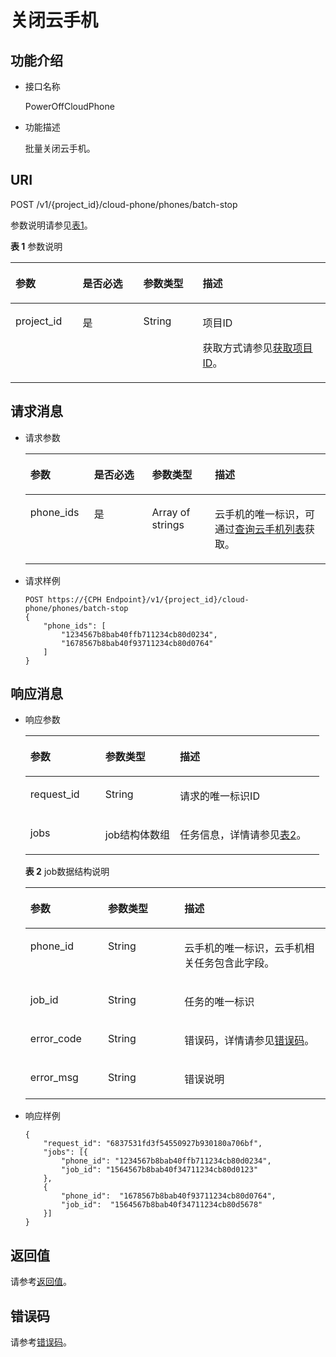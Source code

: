 # 关闭云手机<a name="ZH-CN_TOPIC_0152345336"></a>

## 功能介绍<a name="section1017775201620"></a>

-   接口名称

    PowerOffCloudPhone

-   功能描述

    批量关闭云手机。


## URI<a name="section191917561615"></a>

POST /v1/\{project\_id\}/cloud-phone/phones/batch-stop

参数说明请参见[表1](#table101951512164)。

**表 1**  参数说明

<a name="table101951512164"></a>
<table><thead align="left"><tr id="row15357452167"><th class="cellrowborder" valign="top" width="21.33%" id="mcps1.2.5.1.1"><p id="p735895171618"><a name="p735895171618"></a><a name="p735895171618"></a>参数</p>
</th>
<th class="cellrowborder" valign="top" width="19.27%" id="mcps1.2.5.1.2"><p id="p18358125141617"><a name="p18358125141617"></a><a name="p18358125141617"></a>是否必选</p>
</th>
<th class="cellrowborder" valign="top" width="18.84%" id="mcps1.2.5.1.3"><p id="p103581559166"><a name="p103581559166"></a><a name="p103581559166"></a>参数类型</p>
</th>
<th class="cellrowborder" valign="top" width="40.56%" id="mcps1.2.5.1.4"><p id="p5358253163"><a name="p5358253163"></a><a name="p5358253163"></a>描述</p>
</th>
</tr>
</thead>
<tbody><tr id="row1835814517162"><td class="cellrowborder" valign="top" width="21.33%" headers="mcps1.2.5.1.1 "><p id="p163581753165"><a name="p163581753165"></a><a name="p163581753165"></a>project_id</p>
</td>
<td class="cellrowborder" valign="top" width="19.27%" headers="mcps1.2.5.1.2 "><p id="p18358750163"><a name="p18358750163"></a><a name="p18358750163"></a>是</p>
</td>
<td class="cellrowborder" valign="top" width="18.84%" headers="mcps1.2.5.1.3 "><p id="p7633781"><a name="p7633781"></a><a name="p7633781"></a>String</p>
</td>
<td class="cellrowborder" valign="top" width="40.56%" headers="mcps1.2.5.1.4 "><p id="p18834193641812"><a name="p18834193641812"></a><a name="p18834193641812"></a>项目ID</p>
<p id="p1311827174114"><a name="p1311827174114"></a><a name="p1311827174114"></a>获取方式请参见<a href="获取项目ID.md">获取项目ID</a>。</p>
</td>
</tr>
</tbody>
</table>

## 请求消息<a name="section1021518591618"></a>

-   请求参数

    <a name="table1421918521612"></a>
    <table><thead align="left"><tr id="row1435810531612"><th class="cellrowborder" valign="top" width="21.242124212421242%" id="mcps1.1.5.1.1"><p id="p435815141617"><a name="p435815141617"></a><a name="p435815141617"></a>参数</p>
    </th>
    <th class="cellrowborder" valign="top" width="19.301930193019302%" id="mcps1.1.5.1.2"><p id="p335813515165"><a name="p335813515165"></a><a name="p335813515165"></a>是否必选</p>
    </th>
    <th class="cellrowborder" valign="top" width="20.912091209120913%" id="mcps1.1.5.1.3"><p id="p93584581616"><a name="p93584581616"></a><a name="p93584581616"></a>参数类型</p>
    </th>
    <th class="cellrowborder" valign="top" width="38.54385438543855%" id="mcps1.1.5.1.4"><p id="p1735543817529"><a name="p1735543817529"></a><a name="p1735543817529"></a>描述</p>
    </th>
    </tr>
    </thead>
    <tbody><tr id="row193591657167"><td class="cellrowborder" valign="top" width="21.242124212421242%" headers="mcps1.1.5.1.1 "><p id="p123597591615"><a name="p123597591615"></a><a name="p123597591615"></a>phone_ids</p>
    </td>
    <td class="cellrowborder" valign="top" width="19.301930193019302%" headers="mcps1.1.5.1.2 "><p id="p193591652169"><a name="p193591652169"></a><a name="p193591652169"></a>是</p>
    </td>
    <td class="cellrowborder" valign="top" width="20.912091209120913%" headers="mcps1.1.5.1.3 "><p id="p03591354161"><a name="p03591354161"></a><a name="p03591354161"></a>Array of strings</p>
    </td>
    <td class="cellrowborder" valign="top" width="38.54385438543855%" headers="mcps1.1.5.1.4 "><p id="p11356153845219"><a name="p11356153845219"></a><a name="p11356153845219"></a>云手机的唯一标识，可通过<a href="查询云手机列表.md">查询云手机列表</a>获取。</p>
    </td>
    </tr>
    </tbody>
    </table>

-   请求样例

    ```
    POST https://{CPH Endpoint}/v1/{project_id}/cloud-phone/phones/batch-stop
    {
        "phone_ids": [
            "1234567b8bab40ffb711234cb80d0234",
            "1678567b8bab40f93711234cb80d0764"
        ]
    }
    ```


## 响应消息<a name="section1323311517168"></a>

-   响应参数

    <a name="table52359541619"></a>
    <table><thead align="left"><tr id="row1635955171615"><th class="cellrowborder" valign="top" width="25.509999999999998%" id="mcps1.1.4.1.1"><p id="p1535975121614"><a name="p1535975121614"></a><a name="p1535975121614"></a>参数</p>
    </th>
    <th class="cellrowborder" valign="top" width="25.35%" id="mcps1.1.4.1.2"><p id="p8359205161620"><a name="p8359205161620"></a><a name="p8359205161620"></a>参数类型</p>
    </th>
    <th class="cellrowborder" valign="top" width="49.14%" id="mcps1.1.4.1.3"><p id="p14359205111615"><a name="p14359205111615"></a><a name="p14359205111615"></a>描述</p>
    </th>
    </tr>
    </thead>
    <tbody><tr id="row10359450164"><td class="cellrowborder" valign="top" width="25.509999999999998%" headers="mcps1.1.4.1.1 "><p id="p14359251167"><a name="p14359251167"></a><a name="p14359251167"></a>request_id</p>
    </td>
    <td class="cellrowborder" valign="top" width="25.35%" headers="mcps1.1.4.1.2 "><p id="p0359155191610"><a name="p0359155191610"></a><a name="p0359155191610"></a>String</p>
    </td>
    <td class="cellrowborder" valign="top" width="49.14%" headers="mcps1.1.4.1.3 "><p id="p43593512168"><a name="p43593512168"></a><a name="p43593512168"></a>请求的唯一标识ID</p>
    </td>
    </tr>
    <tr id="row73593513164"><td class="cellrowborder" valign="top" width="25.509999999999998%" headers="mcps1.1.4.1.1 "><p id="p5359650165"><a name="p5359650165"></a><a name="p5359650165"></a>jobs</p>
    </td>
    <td class="cellrowborder" valign="top" width="25.35%" headers="mcps1.1.4.1.2 "><p id="p1535920521620"><a name="p1535920521620"></a><a name="p1535920521620"></a>job结构体数组</p>
    </td>
    <td class="cellrowborder" valign="top" width="49.14%" headers="mcps1.1.4.1.3 "><p id="p335935111617"><a name="p335935111617"></a><a name="p335935111617"></a>任务信息，详情请参见<a href="#table1131122810124">表2</a>。</p>
    </td>
    </tr>
    </tbody>
    </table>

    **表 2**  job数据结构说明

    <a name="table1131122810124"></a>
    <table><thead align="left"><tr id="zh-cn_topic_0149256134_row103731228111213"><th class="cellrowborder" valign="top" width="25.872587258725872%" id="mcps1.2.4.1.1"><p id="zh-cn_topic_0149256134_p17373328111217"><a name="zh-cn_topic_0149256134_p17373328111217"></a><a name="zh-cn_topic_0149256134_p17373328111217"></a>参数</p>
    </th>
    <th class="cellrowborder" valign="top" width="25.442544254425442%" id="mcps1.2.4.1.2"><p id="zh-cn_topic_0149256134_p0373122821217"><a name="zh-cn_topic_0149256134_p0373122821217"></a><a name="zh-cn_topic_0149256134_p0373122821217"></a>参数类型</p>
    </th>
    <th class="cellrowborder" valign="top" width="48.684868486848686%" id="mcps1.2.4.1.3"><p id="zh-cn_topic_0149256134_p1373172815123"><a name="zh-cn_topic_0149256134_p1373172815123"></a><a name="zh-cn_topic_0149256134_p1373172815123"></a>描述</p>
    </th>
    </tr>
    </thead>
    <tbody><tr id="zh-cn_topic_0149256134_row237413281129"><td class="cellrowborder" valign="top" width="25.872587258725872%" headers="mcps1.2.4.1.1 "><p id="zh-cn_topic_0149256134_p15374132821219"><a name="zh-cn_topic_0149256134_p15374132821219"></a><a name="zh-cn_topic_0149256134_p15374132821219"></a>phone_id</p>
    </td>
    <td class="cellrowborder" valign="top" width="25.442544254425442%" headers="mcps1.2.4.1.2 "><p id="zh-cn_topic_0149256134_p037414288128"><a name="zh-cn_topic_0149256134_p037414288128"></a><a name="zh-cn_topic_0149256134_p037414288128"></a>String</p>
    </td>
    <td class="cellrowborder" valign="top" width="48.684868486848686%" headers="mcps1.2.4.1.3 "><p id="zh-cn_topic_0149256134_p23741128101211"><a name="zh-cn_topic_0149256134_p23741128101211"></a><a name="zh-cn_topic_0149256134_p23741128101211"></a>云手机的唯一标识，云手机相关任务包含此字段。</p>
    </td>
    </tr>
    <tr id="zh-cn_topic_0149256134_row12374192819123"><td class="cellrowborder" valign="top" width="25.872587258725872%" headers="mcps1.2.4.1.1 "><p id="zh-cn_topic_0149256134_p437415281123"><a name="zh-cn_topic_0149256134_p437415281123"></a><a name="zh-cn_topic_0149256134_p437415281123"></a>job_id</p>
    </td>
    <td class="cellrowborder" valign="top" width="25.442544254425442%" headers="mcps1.2.4.1.2 "><p id="zh-cn_topic_0149256134_p11374182810129"><a name="zh-cn_topic_0149256134_p11374182810129"></a><a name="zh-cn_topic_0149256134_p11374182810129"></a>String</p>
    </td>
    <td class="cellrowborder" valign="top" width="48.684868486848686%" headers="mcps1.2.4.1.3 "><p id="zh-cn_topic_0149256134_p1937442831217"><a name="zh-cn_topic_0149256134_p1937442831217"></a><a name="zh-cn_topic_0149256134_p1937442831217"></a>任务的唯一标识</p>
    </td>
    </tr>
    <tr id="zh-cn_topic_0149256134_row181185818484"><td class="cellrowborder" valign="top" width="25.872587258725872%" headers="mcps1.2.4.1.1 "><p id="zh-cn_topic_0149256134_p712135864813"><a name="zh-cn_topic_0149256134_p712135864813"></a><a name="zh-cn_topic_0149256134_p712135864813"></a>error_code</p>
    </td>
    <td class="cellrowborder" valign="top" width="25.442544254425442%" headers="mcps1.2.4.1.2 "><p id="zh-cn_topic_0149256134_p1212105874816"><a name="zh-cn_topic_0149256134_p1212105874816"></a><a name="zh-cn_topic_0149256134_p1212105874816"></a>String</p>
    </td>
    <td class="cellrowborder" valign="top" width="48.684868486848686%" headers="mcps1.2.4.1.3 "><p id="zh-cn_topic_0149256134_p61235814816"><a name="zh-cn_topic_0149256134_p61235814816"></a><a name="zh-cn_topic_0149256134_p61235814816"></a>错误码，详情请参见<a href="错误码.md">错误码</a>。</p>
    </td>
    </tr>
    <tr id="zh-cn_topic_0149256134_row1812611064917"><td class="cellrowborder" valign="top" width="25.872587258725872%" headers="mcps1.2.4.1.1 "><p id="zh-cn_topic_0149256134_p71263016494"><a name="zh-cn_topic_0149256134_p71263016494"></a><a name="zh-cn_topic_0149256134_p71263016494"></a>error_msg</p>
    </td>
    <td class="cellrowborder" valign="top" width="25.442544254425442%" headers="mcps1.2.4.1.2 "><p id="zh-cn_topic_0149256134_p91269014915"><a name="zh-cn_topic_0149256134_p91269014915"></a><a name="zh-cn_topic_0149256134_p91269014915"></a>String</p>
    </td>
    <td class="cellrowborder" valign="top" width="48.684868486848686%" headers="mcps1.2.4.1.3 "><p id="zh-cn_topic_0149256134_p61265054918"><a name="zh-cn_topic_0149256134_p61265054918"></a><a name="zh-cn_topic_0149256134_p61265054918"></a>错误说明</p>
    </td>
    </tr>
    </tbody>
    </table>

-   响应样例

    ```
    {
        "request_id": "6837531fd3f54550927b930180a706bf",
        "jobs": [{
            "phone_id": "1234567b8bab40ffb711234cb80d0234",
            "job_id": "1564567b8bab40f34711234cb80d0123"
        },
        {
            "phone_id":  "1678567b8bab40f93711234cb80d0764",
            "job_id":  "1564567b8bab40f34711234cb80d5678"
        }]
    }
    ```


## 返回值<a name="section192472054165"></a>

请参考[返回值](返回值.md)。

## 错误码<a name="section15703152717507"></a>

请参考[错误码](错误码.md)。

